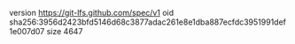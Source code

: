version https://git-lfs.github.com/spec/v1
oid sha256:3956d2423bfd5146d68c3877adac261e8e1dba887ecfdc3951991def1e007d07
size 4647

